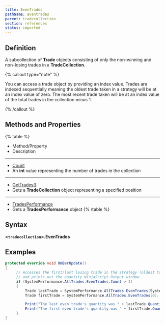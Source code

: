 ```yaml
---
title: EvenTrades
pathName: eventrades
parent: tradecollection
section: references
status: imported
---
```


## Definition

A subcollection of **Trade** objects consisting of only the non-winning and non-losing trades in a **TradeCollection**.

{% callout type="note" %}

You can access a trade object by providing an index value. Trades are indexed sequentially meaning the oldest trade taken in a strategy will be at an index value of zero. The most recent trade taken will be at an index value of the total trades in the collection minus 1.

{% /callout %}

## Methods and Properties

{% table %}

* Method/Property
* Description

---

* [Count](tradecollection_tradescount)
* An **int** value representing the number of trades in the collection

---

* [GetTrades()](gettrades)
* Gets a **TradeCollection** object representing a specified position

---

* [TradesPerformance](tradesperformance)
* Gets a **TradesPerformance** object
{% /table %}

## Syntax

**<`tradecollection`>.EvenTrades**

## Examples

```csharp
protected override void OnBarUpdate()
{
     // Accesses the first/last losing trade in the strategy (oldest trade is at index 0)
     // and prints out the quantity NinjaScript Output window
     if (SystemPerformance.AllTrades.EvenTrades.Count > 1)
     {
         Trade lastTrade = SystemPerformance.AllTrades.EvenTrades[SystemPerformance.AllTrades.Count - 1];
         Trade firstTrade = SystemPerformance.AllTrades.EvenTrades[0];

         Print("The last even trade's quantity was " + lastTrade.Quantity);
         Print("The first even trade's quantity was " + firstTrade.Quantity);
     }
}
```
